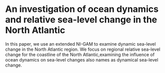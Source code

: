 # An investigation of ocean dynamics and relative sea-level change in the North Atlantic
In this paper, we use an extended NI-GAM to examine dynamic sea-level change in the North Atlantic region. We focus on regional relative sea-level change for the coastline of the North Atlantic,examining the influence of ocean dynamics on sea-level changes also names as dynamical sea-level change.
